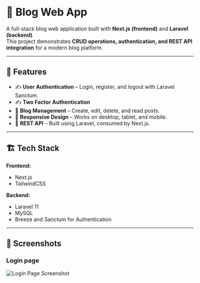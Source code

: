 # 📰 Blog Web App

A full-stack blog web application built with **Next.js (frontend)** and **Laravel (backend)**.  
This project demonstrates **CRUD operations, authentication, and REST API integration** for a modern blog platform.

---

## 🚀 Features

- ✍️ **User Authentication** – Login, register, and logout with Laravel Sanctum.
- ✍️ **Two Factor Authentication**
- 📰 **Blog Management** – Create, edit, delete, and read posts.
- 📱 **Responsive Design** – Works on desktop, tablet, and mobile.
- 🔗 **REST API** – Built using Laravel, consumed by Next.js.

---

## 🏗️ Tech Stack

**Frontend:**  
- Next.js  
- TailwindCSS 

**Backend:**  
- Laravel 11  
- MySQL  
- Breeze and Sanctum for Authentication  

---

## 📸 Screenshots
### Login page

![Login Page Screenshot](/backend_laravel/public/backend/assets/images/screenshots/admin-login1.png.png)



```markdown


